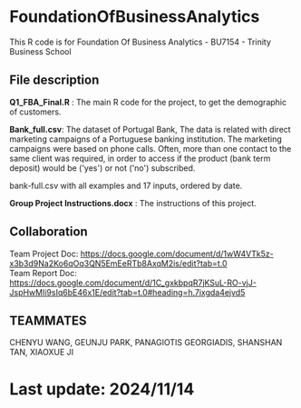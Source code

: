 # FoundationOfBusinessAnalytics

This R code is for Foundation Of Business Analytics - BU7154 - Trinity Business School

## File description

**Q1_FBA_Final.R** : The main R code for the project, to get the demographic of customers.  

**Bank_full.csv**: The dataset of Portugal Bank, The data is related with direct marketing campaigns of a Portuguese banking institution. The marketing campaigns were based on phone calls. Often, more than one contact to the same client was required, in order to access if the product (bank term deposit) would be ('yes') or not ('no') subscribed.  

bank-full.csv with all examples and 17 inputs, ordered by date.  

**Group Project Instructions.docx** : The instructions of this project.  


## Collaboration  

Team Project Doc: https://docs.google.com/document/d/1wW4VTk5z-x3b3d9Na2Ko6qOq3QN5EmEeRTb8AxqM2is/edit?tab=t.0  
Team Report Doc: https://docs.google.com/document/d/1C_gxkbpqR7jKSuL-RO-vjJ-JspHwMIi9sIq6bE46x1E/edit?tab=t.0#heading=h.7ixgda4ejvd5

## TEAMMATES  

CHENYU WANG, GEUNJU PARK, PANAGIOTIS GEORGIADIS, SHANSHAN TAN, XIAOXUE JI




# Last update: 2024/11/14
